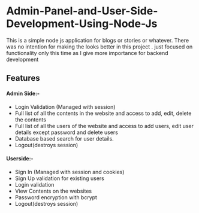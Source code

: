 # Admin-Panel-and-User-Side-Development-Using-Node-Js

This is a simple node js application for blogs or stories or whatever.
There was no intention for making the looks better in this project . just focused on functionality only this time as I give more importance for backend development

## Features 

#### Admin Side:-

* Login Validation (Managed with session)
* Full list of all the contents in the website and access to add, edit, delete the contents
* Full list of all the users of the website and access to add users, edit user details except password and delete users
* Database based search for user details.
* Logout(destroys session)

#### Userside:-

* Sign In (Managed with session and cookies)
* Sign Up validation for existing users
* Login validation 
* View Contents on the websites
* Password encryption with bcrypt
* Logout(destroys session)


